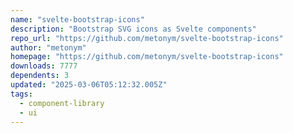 ```yaml
---
name: "svelte-bootstrap-icons"
description: "Bootstrap SVG icons as Svelte components"
repo_url: "https://github.com/metonym/svelte-bootstrap-icons"
author: "metonym"
homepage: "https://github.com/metonym/svelte-bootstrap-icons"
downloads: 7777
dependents: 3
updated: "2025-03-06T05:12:32.005Z"
tags: 
  - component-library
  - ui
---
```

